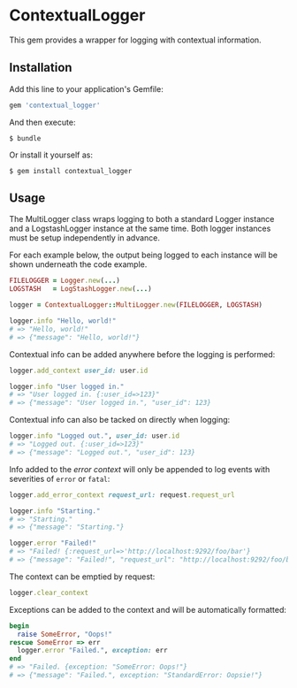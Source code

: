 # ContextualLogger

This gem provides a wrapper for logging with contextual information.

## Installation

Add this line to your application's Gemfile:

```ruby
gem 'contextual_logger'
```

And then execute:

    $ bundle

Or install it yourself as:

    $ gem install contextual_logger

## Usage

The MultiLogger class wraps logging to both a standard Logger instance
and a LogstashLogger instance at the same time. Both logger instances
must be setup independently in advance.

For each example below, the output being logged to each instance will be
shown underneath the code example.

```ruby
FILELOGGER = Logger.new(...)
LOGSTASH   = LogStashLogger.new(...)

logger = ContextualLogger::MultiLogger.new(FILELOGGER, LOGSTASH)

logger.info "Hello, world!"
# => "Hello, world!"
# => {"message": "Hello, world!"}
```

Contextual info can be added anywhere before the logging is performed:
```ruby
logger.add_context user_id: user.id

logger.info "User logged in."
# => "User logged in. {:user_id=>123}"
# => {"message": "User logged in.", "user_id": 123}
```

Contextual info can also be tacked on directly when logging:
```ruby
logger.info "Logged out.", user_id: user.id
# => "Logged out. {:user_id=>123}"
# => {"message": "Logged out.", "user_id": 123}
```

Info added to the _error context_ will only be appended to log events
with severities of `error` or `fatal`:
```ruby
logger.add_error_context request_url: request.request_url

logger.info "Starting."
# => "Starting."
# => {"message": "Starting."}

logger.error "Failed!"
# => "Failed! {:request_url=>'http://localhost:9292/foo/bar'}
# => {"message": "Failed!", "request_url": "http://localhost:9292/foo/bar"}
```

The context can be emptied by request:
```ruby
logger.clear_context
```

Exceptions can be added to the context and will be automatically formatted:
```ruby
begin
  raise SomeError, "Oops!"
rescue SomeError => err
  logger.error "Failed.", exception: err
end
# => "Failed. {exception: "SomeError: Oops!"}
# => {"message": "Failed.", exception: "StandardError: Oopsie!"}
```
